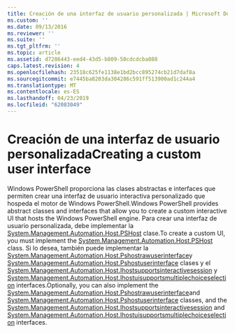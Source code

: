 ```yaml
---
title: Creación de una interfaz de usuario personalizada | Microsoft Docs
ms.custom: ''
ms.date: 09/13/2016
ms.reviewer: ''
ms.suite: ''
ms.tgt_pltfrm: ''
ms.topic: article
ms.assetid: d7286443-eed4-43d5-b809-50cdcdcba088
caps.latest.revision: 4
ms.openlocfilehash: 23518c625fe1138e1bd2bcc895274cb21d7daf8a
ms.sourcegitcommit: e7445ba8203da304286c591ff513900ad1c244a4
ms.translationtype: MT
ms.contentlocale: es-ES
ms.lasthandoff: 04/23/2019
ms.locfileid: "62083049"
---
```

# <a name="creating-a-custom-user-interface"></a><span data-ttu-id="7cc6f-102">Creación de una interfaz de usuario personalizada</span><span class="sxs-lookup"><span data-stu-id="7cc6f-102">Creating a custom user interface</span></span>

<span data-ttu-id="7cc6f-103">Windows PowerShell proporciona las clases abstractas e interfaces que permiten crear una interfaz de usuario interactiva personalizado que hospeda el motor de Windows PowerShell.</span><span class="sxs-lookup"><span data-stu-id="7cc6f-103">Windows PowerShell provides abstract classes and interfaces that allow you to create a custom interactive UI that hosts the Windows PowerShell engine.</span></span> <span data-ttu-id="7cc6f-104">Para crear una interfaz de usuario personalizada, debe implementar la [System.Management.Automation.Host.PSHost](/dotnet/api/System.Management.Automation.Host.PSHost) clase.</span><span class="sxs-lookup"><span data-stu-id="7cc6f-104">To create a custom UI, you must implement the [System.Management.Automation.Host.PSHost](/dotnet/api/System.Management.Automation.Host.PSHost) class.</span></span> <span data-ttu-id="7cc6f-105">Si lo desea, también puede implementar la [System.Management.Automation.Host.Pshostrawuserinterface](/dotnet/api/System.Management.Automation.Host.PSHostRawUserInterface)y [System.Management.Automation.Host.Pshostuserinterface](/dotnet/api/System.Management.Automation.Host.PSHostUserInterface) clases y el [System.Management.Automation.Host.Ihostsupportsinteractivesession](/dotnet/api/System.Management.Automation.Host.IHostSupportsInteractiveSession) y [System.Management.Automation.Host.Ihostuisupportsmultiplechoiceselection](/dotnet/api/System.Management.Automation.Host.IHostUISupportsMultipleChoiceSelection) interfaces.</span><span class="sxs-lookup"><span data-stu-id="7cc6f-105">Optionally, you can also implement the [System.Management.Automation.Host.Pshostrawuserinterface](/dotnet/api/System.Management.Automation.Host.PSHostRawUserInterface)and [System.Management.Automation.Host.Pshostuserinterface](/dotnet/api/System.Management.Automation.Host.PSHostUserInterface) classes, and the [System.Management.Automation.Host.Ihostsupportsinteractivesession](/dotnet/api/System.Management.Automation.Host.IHostSupportsInteractiveSession) and [System.Management.Automation.Host.Ihostuisupportsmultiplechoiceselection](/dotnet/api/System.Management.Automation.Host.IHostUISupportsMultipleChoiceSelection) interfaces.</span></span>
